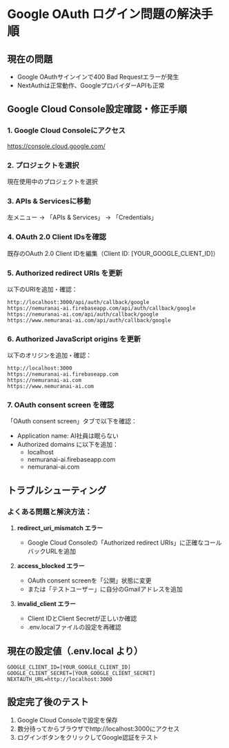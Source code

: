 # Google OAuth ログイン問題の解決手順

## 現在の問題
- Google OAuthサインインで400 Bad Requestエラーが発生
- NextAuthは正常動作、GoogleプロバイダーAPIも正常

## Google Cloud Console設定確認・修正手順

### 1. Google Cloud Consoleにアクセス
https://console.cloud.google.com/

### 2. プロジェクトを選択
現在使用中のプロジェクトを選択

### 3. APIs & Servicesに移動
左メニュー → 「APIs & Services」 → 「Credentials」

### 4. OAuth 2.0 Client IDsを確認
既存のOAuth 2.0 Client IDを編集（Client ID: [YOUR_GOOGLE_CLIENT_ID]）

### 5. Authorized redirect URIs を更新
以下のURIを追加・確認：

```
http://localhost:3000/api/auth/callback/google
https://nemuranai-ai.firebaseapp.com/api/auth/callback/google
https://nemuranai-ai.com/api/auth/callback/google
https://www.nemuranai-ai.com/api/auth/callback/google
```

### 6. Authorized JavaScript origins を更新
以下のオリジンを追加・確認：

```
http://localhost:3000
https://nemuranai-ai.firebaseapp.com
https://nemuranai-ai.com
https://www.nemuranai-ai.com
```

### 7. OAuth consent screen を確認
「OAuth consent screen」タブで以下を確認：
- Application name: AI社員は眠らない
- Authorized domains に以下を追加：
  - localhost
  - nemuranai-ai.firebaseapp.com
  - nemuranai-ai.com

## トラブルシューティング

### よくある問題と解決方法：

1. **redirect_uri_mismatch エラー**
   - Google Cloud Consoleの「Authorized redirect URIs」に正確なコールバックURLを追加

2. **access_blocked エラー**
   - OAuth consent screenを「公開」状態に変更
   - または「テストユーザー」に自分のGmailアドレスを追加

3. **invalid_client エラー**
   - Client IDとClient Secretが正しいか確認
   - .env.localファイルの設定を再確認

## 現在の設定値（.env.local より）
```
GOOGLE_CLIENT_ID=[YOUR_GOOGLE_CLIENT_ID]
GOOGLE_CLIENT_SECRET=[YOUR_GOOGLE_CLIENT_SECRET]  
NEXTAUTH_URL=http://localhost:3000
```

## 設定完了後のテスト
1. Google Cloud Consoleで設定を保存
2. 数分待ってからブラウザでhttp://localhost:3000にアクセス
3. ログインボタンをクリックしてGoogle認証をテスト